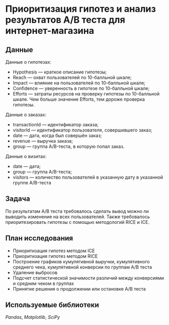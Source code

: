 # Приоритизация гипотез и анализ результатов A/B теста для интернет-магазина


## Данные

Данные о гипотезах:
- Hypothesis — краткое описание гипотезы;  
- Reach — охват пользователей по 10-балльной шкале;
- Impact — влияние на пользователей по 10-балльной шкале;
- Confidence — уверенность в гипотезе по 10-балльной шкале;
- Efforts — затраты ресурсов на проверку гипотезы по 10-балльной шкале. Чем больше значение Efforts, тем дороже проверка гипотезы.

Данные о заказах:
- transactionId — идентификатор заказа;
- visitorId — идентификатор пользователя, совершившего заказ;
- date — дата, когда был совершён заказ;
- revenue — выручка заказа;
- group — группа A/B-теста, в которую попал заказ.

Данные о визитах:
- date — дата;
- group — группа A/B-теста;
- visitors — количество пользователей в указанную дату в указанной группе A/B-теста


## Задача

По результатам A/B теста требовалось сделать вывод можно ли выводить
изменение на всех пользователей. Также требовалось приоритезировать гипотезы с помощью методологий RICE и ICE.

## План исследования

- Приоритизация гипотез методом ICE
- Приоритизация гипотез методом RICE
- Построение графиков кумулятивной выручки, кумулятивного среднего чека, кумулятивной конверсии по группам A/B теста
- Удаление выбросов
- Подсчет статистической значимости различий между конверсиями и средним чеком в группах
- Принятие решения о продолжении или остановке A/B теста


## Используемые библиотеки

*Pandas*, *Matplotlib*, *SciPy*

